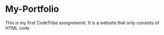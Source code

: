 # My-Portfolio
This is my first CodeTribe assignmennt. It is a website that only consists of HTML code
